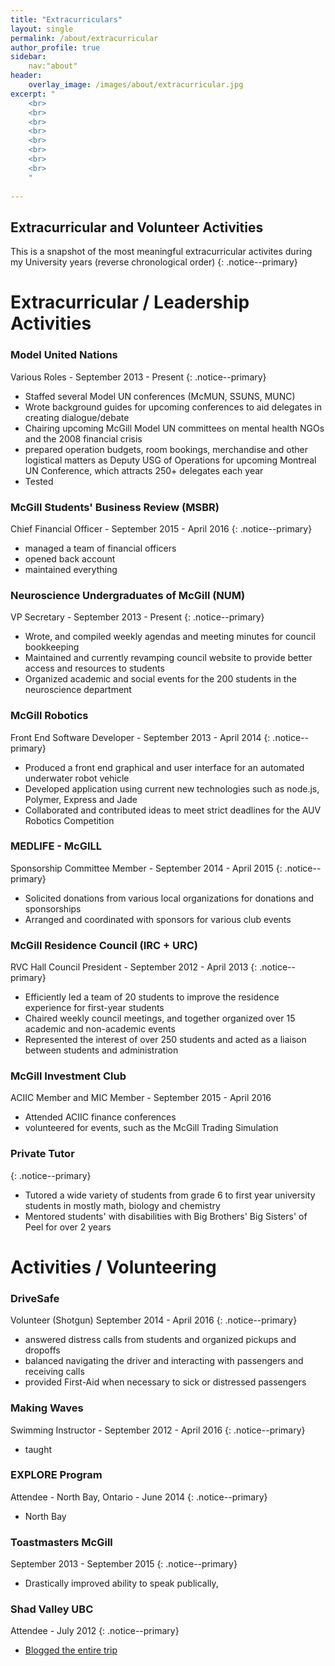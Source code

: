 ```yaml
---
title: "Extracurriculars"
layout: single
permalink: /about/extracurricular
author_profile: true
sidebar: 
    nav:"about"
header:
    overlay_image: /images/about/extracurricular.jpg
excerpt: "
    <br>
    <br>
    <br>
    <br>
    <br>
    <br> 
    <br>
    <br>
    "
    
---
```


## Extracurricular and Volunteer Activities 

<!--
    (last year) 
    MSBR (finance)
    NUM
    focus group for TLS 
    drivesafe 
    Model UN (for everything)
    ACIIC , McGill Investment Club 
    McGill Delegation Team for Model UN
    
    Third Year
    drivesafe 
    McGill Robotics 
    MEDLIFE 
    
    Second Year
    McGill Robotics 
    IRSAM member 
    making waves, SUS peer tutors 
    First Year
    RVC President 
    Making Waves 
    Lifeguard / Aquatic Instructor 
    DECA 

-->

This is a snapshot of the most meaningful extracurricular activites during my University years (reverse chronological order)
{: .notice--primary}

# Extracurricular / Leadership Activities 

### Model United Nations 
Various Roles - September 2013 - Present
{: .notice--primary}
  - Staffed several Model UN conferences (McMUN, SSUNS, MUNC)
  - Wrote background guides for upcoming conferences to aid delegates in creating dialogue/debate
  - Chairing upcoming McGill Model UN committees on mental health NGOs and the 2008 financial crisis 
  - prepared operation budgets, room bookings, merchandise and other logistical matters as Deputy USG of Operations for upcoming Montreal UN Conference, which attracts 250+ delegates each year
  - Tested 

  
### McGill Students' Business Review (MSBR)
Chief Financial Officer - September 2015 - April 2016 
{: .notice--primary}
 - managed a team of financial officers
 - opened back account 
 - maintained everything 
 
### Neuroscience Undergraduates of McGill (NUM)
VP Secretary - September 2013 - Present
{: .notice--primary}
  - Wrote, and compiled weekly agendas and meeting minutes for council bookkeeping  
  - Maintained and currently revamping council website to provide better access and resources to students
  - Organized academic and social events for the 200 students in the neuroscience department 

### McGill Robotics 
Front End Software Developer - September 2013 - April 2014
{: .notice--primary}
  - Produced a front end graphical and user interface for an automated underwater robot vehicle  
  - Developed application using current new technologies such as node.js, Polymer, Express and Jade 
  - Collaborated and contributed ideas to meet strict deadlines for the AUV Robotics Competition

### MEDLIFE - McGILL
Sponsorship Committee Member - September 2014 - April 2015 
{: .notice--primary}
  - Solicited donations from various local organizations for donations and sponsorships 
  - Arranged and coordinated with sponsors for various club events 

### McGill Residence Council (IRC + URC)
RVC Hall Council President - September 2012 - April 2013 
{: .notice--primary}
  - Efficiently led a team of 20 students to improve the residence experience for first-year students 
  - Chaired weekly council meetings, and together organized over 15 academic and non-academic events 
  - Represented the interest of over 250 students and acted as a liaison between students and administration 

### McGill Investment Club 
ACIIC Member and MIC Member - September 2015 - April 2016 
  - Attended ACIIC finance conferences 
  - volunteered for events, such as the McGill Trading Simulation 
  
### Private Tutor 
{: .notice--primary}
  - Tutored a wide variety of students from grade 6 to first year university students in mostly math, biology and chemistry 
  - Mentored students' with disabilities with Big Brothers' Big Sisters' of Peel for over 2 years 


# Activities / Volunteering 

### DriveSafe 
Volunteer (Shotgun) September 2014 - April 2016 
{: .notice--primary}
  - answered distress calls from students and organized pickups and dropoffs 
  - balanced navigating the driver and interacting with passengers and receiving calls 
  - provided First-Aid when necessary to sick or distressed passengers 


### Making Waves 
Swimming Instructor - September 2012 - April 2016 
{: .notice--primary}
  - taught 

### EXPLORE Program 
Attendee - North Bay, Ontario - June 2014
{: .notice--primary}
  - North Bay 

### Toastmasters McGill 
September 2013 - September 2015 
{: .notice--primary}
  - Drastically improved ability to speak publically, 
  
### Shad Valley UBC 
Attendee - July 2012 
{: .notice--primary}
  - [Blogged the entire trip](https://shadubc.blogspot.com)